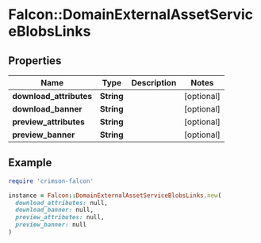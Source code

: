 # Falcon::DomainExternalAssetServiceBlobsLinks

## Properties

| Name | Type | Description | Notes |
| ---- | ---- | ----------- | ----- |
| **download_attributes** | **String** |  | [optional] |
| **download_banner** | **String** |  | [optional] |
| **preview_attributes** | **String** |  | [optional] |
| **preview_banner** | **String** |  | [optional] |

## Example

```ruby
require 'crimson-falcon'

instance = Falcon::DomainExternalAssetServiceBlobsLinks.new(
  download_attributes: null,
  download_banner: null,
  preview_attributes: null,
  preview_banner: null
)
```

